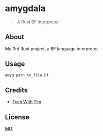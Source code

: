 # amygdala

> A Rust BF interpreter

## About

My 3rd Rust project, a BF language interpreter.

## Usage

```bash
amyg path_to_file.bf
```

## Credits

- [Tech With Tim](https://www.youtube.com/watch?v=G-tuXeMyb58)

## License

[MIT](https://github.com/mathletedev/amygdala/blob/main/LICENSE)
